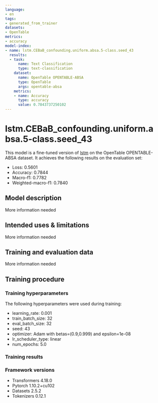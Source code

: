 ```yaml
---
language:
- en
tags:
- generated_from_trainer
datasets:
- OpenTable
metrics:
- accuracy
model-index:
- name: lstm.CEBaB_confounding.uniform.absa.5-class.seed_43
  results:
  - task:
      name: Text Classification
      type: text-classification
    dataset:
      name: OpenTable OPENTABLE-ABSA
      type: OpenTable
      args: opentable-absa
    metrics:
    - name: Accuracy
      type: accuracy
      value: 0.7843737250102
---
```


<!-- This model card has been generated automatically according to the information the Trainer had access to. You
should probably proofread and complete it, then remove this comment. -->

# lstm.CEBaB_confounding.uniform.absa.5-class.seed_43

This model is a fine-tuned version of [lstm](https://huggingface.co/lstm) on the OpenTable OPENTABLE-ABSA dataset.
It achieves the following results on the evaluation set:
- Loss: 0.5601
- Accuracy: 0.7844
- Macro-f1: 0.7782
- Weighted-macro-f1: 0.7840

## Model description

More information needed

## Intended uses & limitations

More information needed

## Training and evaluation data

More information needed

## Training procedure

### Training hyperparameters

The following hyperparameters were used during training:
- learning_rate: 0.001
- train_batch_size: 32
- eval_batch_size: 32
- seed: 43
- optimizer: Adam with betas=(0.9,0.999) and epsilon=1e-08
- lr_scheduler_type: linear
- num_epochs: 5.0

### Training results



### Framework versions

- Transformers 4.18.0
- Pytorch 1.10.2+cu102
- Datasets 2.5.2
- Tokenizers 0.12.1
